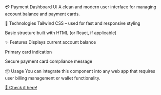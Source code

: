 💳 Payment Dashboard UI
A clean and modern user interface for managing account balance and payment cards.

🔧 Technologies
Tailwind CSS – used for fast and responsive styling

Basic structure built with HTML (or React, if applicable)

✨ Features
Displays current account balance

Primary card indication

Secure payment card compliance message

📦 Usage
You can integrate this component into any web app that requires user billing management or wallet functionality.

<div class="demo-link">
    <a href="https://tyebzx0.github.io/BillingDashboard/" class="demo-button" target="_blank">
        🚀 Check it here!
    </a>
</div>
